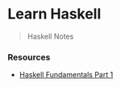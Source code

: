 # Learn Haskell

> Haskell Notes 

### Resources
- [Haskell Fundamentals Part 1](https://app.pluralsight.com/library/courses/haskell-fundamentals-part1/table-of-contents)
